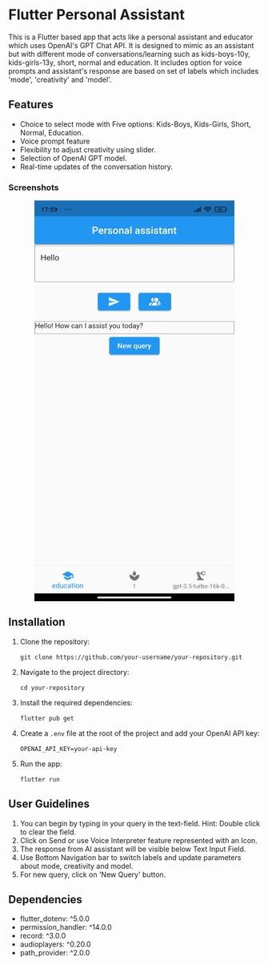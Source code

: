 # Flutter Personal Assistant

This is a Flutter based app that acts like a personal assistant and educator which uses OpenAI's GPT Chat API. It is designed to mimic as an assistant but with different mode of conversations/learning such as kids-boys-10y, kids-girls-13y, short, normal and education. It includes option for voice prompts and assistant's response are based on set of labels which includes 'mode', 'creativity' and 'model'.

## Features

- Choice to select mode with Five options: Kids-Boys, Kids-Girls, Short, Normal, Education.
- Voice prompt feature
- Flexibility to adjust creativity using slider.
- Selection of OpenAI GPT model.
- Real-time updates of the conversation history.

### Screenshots
<div style="display: flex; justify-content: center; align-items: center;">
  <img src="GPT_assistant_app.jpg" alt="Image description" width="400" height="800">
</div>


## Installation

1. Clone the repository:

   ```shell
   git clone https://github.com/your-username/your-repository.git
   ```

2. Navigate to the project directory:

   ```shell
   cd your-repository
   ```

3. Install the required dependencies:

   ```shell
   flutter pub get
   ```

4. Create a `.env` file at the root of the project and add your OpenAI API key:

   ```
   OPENAI_API_KEY=your-api-key
   ```

5. Run the app:

   ```shell
   flutter run
   ```

## User Guidelines

1. You can begin by typing in your query in the text-field. Hint: Double click to clear the field.
2. Click on Send or use Voice Interpreter feature represented with an Icon.
3. The response from AI assistant will be visible below Text Input Field.
4. Use Bottom Navigation bar to switch labels and update parameters about mode, creativity and model.
5. For new query, click on 'New Query' button.

## Dependencies

- flutter_dotenv: ^5.0.0
- permission_handler: ^14.0.0
- record: ^3.0.0
- audioplayers: ^0.20.0
- path_provider: ^2.0.0

